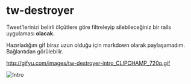 # tw-destroyer

Tweet'lerinizi belirli ölçütlere göre filtreleyip silebileceğiniz bir rails uygulaması **olacak.**

Hazırladığım gif biraz uzun olduğu için markdown olarak paylaşamadım. Bağlantıdan görülebilir.

http://gifyu.com/images/tw-destroyer-intro_CLIPCHAMP_720p.gif

![Intro](http://gifyu.com/images/tw-destroyer-intro_CLIPCHAMP_720p.gif)
